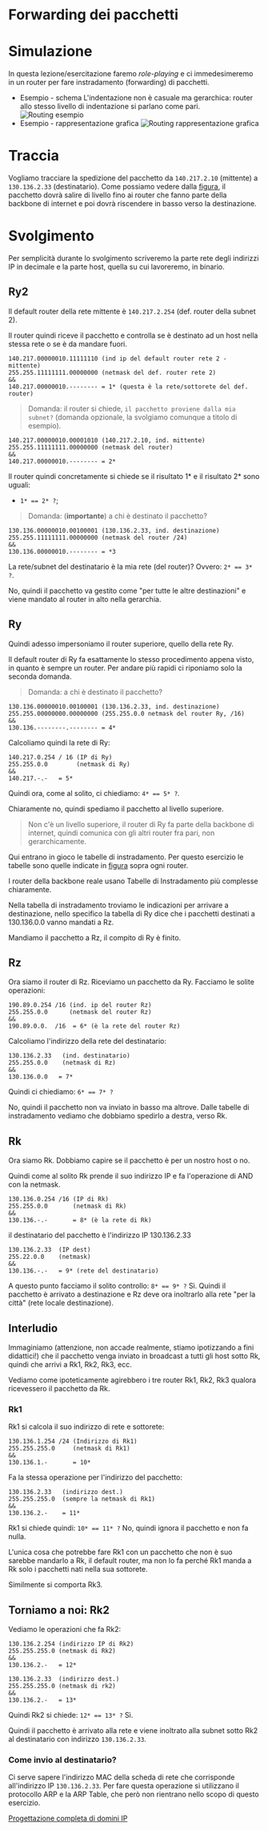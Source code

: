 # Forwarding dei pacchetti

# Simulazione

In questa lezione/esercitazione faremo _role-playing_ e ci immedesimeremo in un router per fare instradamento (forwarding) di pacchetti.

- Esempio - schema
  L'indentazione non è casuale ma gerarchica: router allo stesso livello di indentazione si parlano come pari.
  ![Routing esempio](assets/routing-esempio.png)
- Esempio - rappresentazione grafica
  ![Routing rappresentazione grafica](assets/routing-esempio-rappresentazione-grafica.png)

# Traccia

Vogliamo tracciare la spedizione del pacchetto da `140.217.2.10` (mittente) a `130.136.2.33` (destinatario). Come possiamo vedere dalla [figura](assets/routing-esempio-rappresentazione-grafica.png), il pacchetto dovrà salire di livello fino ai router che fanno parte della backbone di internet e poi dovrà riscendere in basso verso la destinazione.

# Svolgimento

Per semplicità durante lo svolgimento scriveremo la parte rete degli indirizzi IP in decimale e la parte host, quella su cui lavoreremo, in binario.

## Ry2

Il default router della rete mittente è `140.217.2.254` (def. router della subnet 2).

Il router quindi riceve il pacchetto e controlla se è destinato ad un host nella stessa rete o se è da mandare fuori.

```
140.217.00000010.11111110 (ind ip del default router rete 2 - mittente)
255.255.11111111.00000000 (netmask del def. router rete 2)
&&
140.217.00000010.-------- = 1* (questa è la rete/sottorete del def. router)
```

> Domanda: il router si chiede, `il pacchetto proviene dalla mia subnet?` (domanda opzionale, la svolgiamo comunque a titolo di esempio).

```
140.217.00000010.00001010 (140.217.2.10, ind. mittente)
255.255.11111111.00000000 (netmask del router)
&&
140.217.00000010.-------- = 2*
```

Il router quindi concretamente si chiede se il risultato 1* e il risultato 2* sono uguali:

- `1* == 2* ?`;

> Domanda: (**importante**) a chi è destinato il pacchetto?

```
130.136.00000010.00100001 (130.136.2.33, ind. destinazione)
255.255.11111111.00000000 (netmask del router /24)
&&
130.136.00000010.-------- = *3
```

La rete/subnet del destinatario è la mia rete (del router)?
Ovvero: `2* == 3* ?`.

No, quindi il pacchetto va gestito come "per tutte le altre destinazioni" e viene mandato al router in alto nella gerarchia.

## Ry

Quindi adesso impersoniamo il router superiore, quello della rete Ry.

Il default router di Ry fa esattamente lo stesso procedimento appena visto, in quanto è sempre un router. Per andare più rapidi ci riponiamo solo la seconda domanda.

> Domanda: a chi è destinato il pacchetto?

```
130.136.00000010.00100001 (130.136.2.33, ind. destinazione)
255.255.00000000.00000000 (255.255.0.0 netmask del router Ry, /16)
&&
130.136.--------.-------- = 4*
```

Calcoliamo quindi la rete di Ry:

```
140.217.0.254 / 16 (IP di Ry)
255.255.0.0        (netmask di Ry)
&&
140.217.-.-   = 5*
```

Quindi ora, come al solito, ci chiediamo: `4* == 5* ?`.

Chiaramente no, quindi spediamo il pacchetto al livello superiore.

> Non c'è un livello superiore, il router di Ry fa parte della backbone di internet, quindi comunica con gli altri router fra pari, non gerarchicamente.

Qui entrano in gioco le tabelle di instradamento. Per questo esercizio le tabelle sono quelle indicate in [figura](assets/routing-esempio-rappresentazione-grafica.png) sopra ogni router.

I router della backbone reale usano Tabelle di Instradamento più complesse chiaramente.

Nella tabella di instradamento troviamo le indicazioni per arrivare a destinazione, nello specifico la tabella di Ry dice che i pacchetti destinati a 130.136.0.0 vanno mandati a Rz.

Mandiamo il pacchetto a Rz, il compito di Ry è finito.

## Rz

Ora siamo il router di Rz. Riceviamo un pacchetto da Ry. Facciamo le solite operazioni:

```
190.89.0.254 /16 (ind. ip del router Rz)
255.255.0.0      (netmask del router Rz)
&&
190.89.0.0.  /16  = 6* (è la rete del router Rz)
```

Calcoliamo l'indirizzo della rete del destinatario:

```
130.136.2.33   (ind. destinatario)
255.255.0.0    (netmask di Rz)
&&
130.136.0.0   = 7*
```

Quindi ci chiediamo: `6* == 7* ?`

No, quindi il pacchetto non va inviato in basso ma altrove. Dalle tabelle di instradamento vediamo che dobbiamo spedirlo a destra, verso Rk.

## Rk

Ora siamo Rk. Dobbiamo capire se il pacchetto è per un nostro host o no.

Quindi come al solito Rk prende il suo indirizzo IP e fa l'operazione di AND con la netmask.

```
130.136.0.254 /16 (IP di Rk)
255.255.0.0       (netmask di Rk)
&&
130.136.-.-       = 8* (è la rete di Rk)
```

il destinatario del pacchetto è l'indirizzo IP 130.136.2.33

```
130.136.2.33  (IP dest)
255.22.0.0    (netmask)
&&
130.136.-.-   = 9* (rete del destinatario)
```

A questo punto facciamo il solito controllo: `8* == 9* ?` Sì.
Quindi il pacchetto è arrivato a destinazione e Rz deve ora inoltrarlo alla rete "per la città" (rete locale destinazione).

## Interludio

Immaginiamo (attenzione, non accade realmente, stiamo ipotizzando a fini didattici!) che il pacchetto venga inviato in broadcast a tutti gli host sotto Rk, quindi che arrivi a Rk1, Rk2, Rk3, ecc.

Vediamo come ipoteticamente agirebbero i tre router Rk1, Rk2, Rk3 qualora ricevessero il pacchetto da Rk.

### Rk1

Rk1 si calcola il suo indirizzo di rete e sottorete:

```
130.136.1.254 /24 (Indirizzo di Rk1)
255.255.255.0     (netmask di Rk1)
&&
130.136.1.-       = 10*
```

Fa la stessa operazione per l'indirizzo del pacchetto:

```
130.136.2.33   (indirizzo dest.)
255.255.255.0  (sempre la netmask di Rk1)
&&
130.136.2.-    = 11*
```

Rk1 si chiede quindi: `10* == 11* ?` No, quindi ignora il pacchetto e non fa nulla.

L'unica cosa che potrebbe fare Rk1 con un pacchetto che non è suo sarebbe mandarlo a Rk, il default router, ma non lo fa perché Rk1 manda a Rk solo i pacchetti nati nella sua sottorete.

Similmente si comporta Rk3.

## Torniamo a noi: Rk2

Vediamo le operazioni che fa Rk2:

```
130.136.2.254 (indirizzo IP di Rk2)
255.255.255.0 (netmask di Rk2)
&&
130.136.2.-   = 12*
```

```
130.136.2.33  (indirizzo dest.)
255.255.255.0 (netmask di rk2)
&&
130.136.2.-   = 13*
```

Quindi Rk2 si chiede: `12* == 13* ?` Sì.

Quindi il pacchetto è arrivato alla rete e viene inoltrato alla subnet sotto Rk2 al destinatario con indirizzo `130.136.2.33`.

### Come invio al destinatario?

Ci serve sapere l'indirizzo MAC della scheda di rete che corrisponde all'indirizzo IP `130.136.2.33`.
Per fare questa operazione si utilizzano il protocollo ARP e la ARP Table, che però non rientrano nello scopo di questo esercizio.

[Progettazione completa di domini IP](./appunti-andrea-bianchi-esercitazione-progettazione-domini-ip.md)
